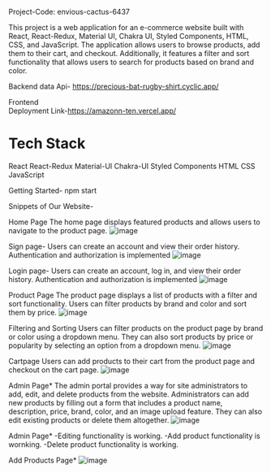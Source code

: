 Project-Code: envious-cactus-6437

This project is a web application for an e-commerce website built with React, React-Redux, Material UI, Chakra UI, Styled Components, HTML, CSS, and JavaScript. The application allows users to browse products, add them to their cart, and checkout. Additionally, it features a filter and sort functionality that allows users to search for products based on brand and color.


Backend data Api- https://precious-bat-rugby-shirt.cyclic.app/


Frontend  
Deployment Link-https://amazonn-ten.vercel.app/


<h1>Tech Stack</h1>
React
React-Redux
Material-UI
Chakra-UI
Styled Components
HTML
CSS
JavaScript

Getting Started-
npm start




 Snippets of Our Website-
 

 Home Page
The home page displays featured products and allows users to navigate to the product page.
![image](https://github.com/Faheemw09/envious-cactus-6437/assets/110039298/536b940e-f1b8-4a50-8db7-115376c2425a)


Sign page-
Users can create an account and view their order history. Authentication and authorization is implemented
![image](https://github.com/Faheemw09/envious-cactus-6437/assets/110039298/ab27e6a5-b88b-4f0a-8efb-6ba9ccb5e604)


Login page-
Users can create an account, log in, and view their order history. Authentication and authorization is implemented
![image](https://github.com/Faheemw09/envious-cactus-6437/assets/110039298/17a519e7-3265-446a-8653-e59a3c1ade9f)


Product Page
The product page displays a list of products with a filter and sort functionality. Users can filter products by brand and color and sort them by price.
![image](https://github.com/Faheemw09/envious-cactus-6437/assets/110039298/54d6d6e7-cee5-47a8-bfc3-39242e40f37d)




Filtering and Sorting
Users can filter products on the product page by brand or color using a dropdown menu. They can also sort products by price or popularity by selecting an option from a dropdown menu.
![image](https://github.com/Faheemw09/envious-cactus-6437/assets/110039298/83a09e12-b780-4010-a3a4-05ccdc3f76d2)



Cartpage
Users can add products to their cart from the product page and checkout on the cart page.
![image](https://github.com/Faheemw09/envious-cactus-6437/assets/110039298/e1a0530a-7b6a-4d5e-851b-f25fa0d81fd6)

     
Admin Page*
The admin portal provides a way for site administrators to add, edit, and delete products from the website. Administrators can add new products by filling out a form that includes a product name, description, price, brand, color, and an image upload feature. They can also edit existing products or delete them altogether.
![image](https://github.com/Faheemw09/envious-cactus-6437/assets/110039298/efcf0172-62b8-4057-8be1-4216ed900d3c)


Admin Page*
-Editing functionality is working.
-Add product functionality is wornking.
-Delete product functionality is working.


Add Products Page*
![image](https://github.com/Faheemw09/envious-cactus-6437/assets/110039298/474d39b3-188b-4345-ac96-998b1119adee)


